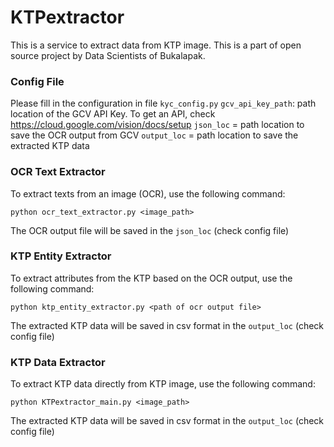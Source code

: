 # KTPextractor

This is a service to extract data from KTP image. This is a part of open source project by Data Scientists of Bukalapak.

### Config File
Please fill in the configuration in file `kyc_config.py`
`gcv_api_key_path`: path location of the GCV API Key. To get an API, check https://cloud.google.com/vision/docs/setup
`json_loc` = path location to save the OCR output from GCV
`output_loc` = path location to save the extracted KTP data

### OCR Text Extractor
To extract texts from an image (OCR), use the following command:
```
python ocr_text_extractor.py <image_path>
```
The OCR output file will be saved in the `json_loc` (check config file)

### KTP Entity Extractor
To extract attributes from the KTP based on the OCR output, use the following command:
```
python ktp_entity_extractor.py <path of ocr output file>
```
The extracted KTP data will be saved in csv format in the `output_loc` (check config file)

### KTP Data Extractor
To extract KTP data directly from KTP image, use the following command:
```
python KTPextractor_main.py <image_path>
```
The extracted KTP data will be saved in csv format in the `output_loc` (check config file)
